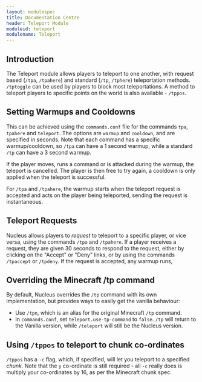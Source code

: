 ```yaml
---
layout: modulespec
title: Documentation Centre
header: Teleport Module
moduleid: teleport
modulename: Teleport
---
```


## Introduction

The Teleport module allows players to teleport to one another, with request based (`/tpa`, `/tpahere`) and standard
 (`/tp`, `/tphere`) teleportation methods. `/tptoggle` can be used by players to block most teleportations. A method to
 teleport players to specific points on the world is also available - `/tppos`.


## Setting Warmups and Cooldowns

This can be achieved using the `commands.conf` file for the commands `tpa`, `tpahere` and `teleport`. The options are
`warmup` and `cooldown`, and are specified in seconds. Note that each command has a specific warmup/cooldown, so
`/tpa` can have a 1 second warmup, while a standard `/tp` can have a 3 second warmup.

If the player moves, runs a command or is attacked during the warmup, the teleport is cancelled. The player is then free
to try again, a cooldown is only applied when the teleport is successful.

For `/tpa` and `/tpahere`, the warmup starts when the teleport request is accepted and acts on the player being teleported,
sending the request is instantaneous.

## Teleport Requests

Nucleus allows players to _request_ to teleport to a specific player, or vice versa, using the commands `/tpa` and `/tpahere`.
If a player receives a request, they are given 30 seconds to respond to the request, either by clicking on the "Accept" or "Deny"
links, or by using the commands `/tpaccept` or `/tpdeny`. If the request is accepted, any warmup runs,

## Overriding the Minecraft /tp command

By default, Nucleus overrides the `/tp` command with its own implementation, but provides ways to easily get the vanilla
behaviour:

* Use `/tpn`, which is an alias for the original Minecraft `/tp` command.
* In `commands.conf`, set `teleport.use-tp-command` to `false`. `/tp` will return to the Vanilla version, while `/teleport` will
still be the Nucleus version.

## Using `/tppos` to teleport to chunk co-ordinates

`/tppos` has a `-c` flag, which, if specified, will let you teleport to a specified _chunk_. 
Note that the `y` co-ordinate is still required - all `-c` really does is multiply your co-ordinates by 16, as per the Minecraft
chunk spec. 